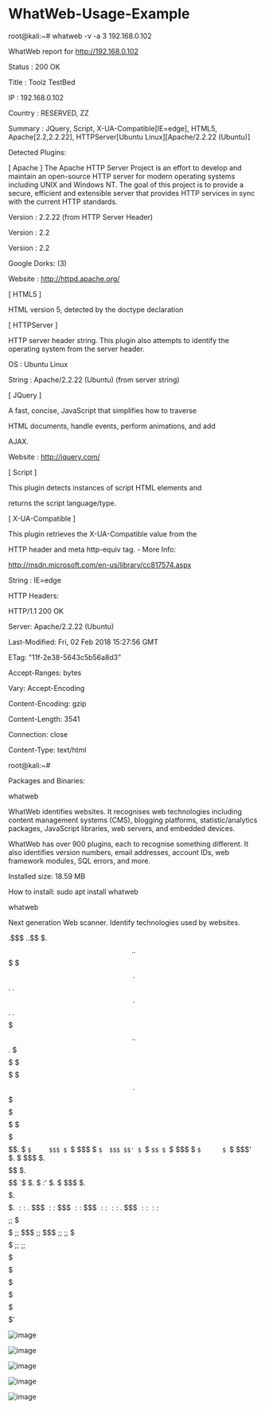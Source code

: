 # WhatWeb-Usage-Example


root@kali:~# whatweb -v -a 3 192.168.0.102

WhatWeb report for http://192.168.0.102

Status    : 200 OK

Title     : Toolz TestBed

IP        : 192.168.0.102

Country   : RESERVED, ZZ


Summary   : JQuery, Script, X-UA-Compatible[IE=edge], HTML5, Apache[2.2,2.2.22], HTTPServer[Ubuntu Linux][Apache/2.2.22 (Ubuntu)]


Detected Plugins:

[ Apache ]
  The Apache HTTP Server Project is an effort to develop and
  maintain an open-source HTTP server for modern operating
  systems including UNIX and Windows NT. The goal of this
  project is to provide a secure, efficient and extensible
  server that provides HTTP services in sync with the current
  HTTP standards.


Version      : 2.2.22 (from HTTP Server Header)

Version      : 2.2

Version      : 2.2

Google Dorks: (3)

Website     : http://httpd.apache.org/


[ HTML5 ]

HTML version 5, detected by the doctype declaration



[ HTTPServer ]

HTTP server header string. This plugin also attempts to
  identify the operating system from the server header.


OS           : Ubuntu Linux

String       : Apache/2.2.22 (Ubuntu) (from server string)


[ JQuery ]

A fast, concise, JavaScript that simplifies how to traverse

HTML documents, handle events, perform animations, and add

AJAX.


Website     : http://jquery.com/


[ Script ]

This plugin detects instances of script HTML elements and

returns the script language/type.



[ X-UA-Compatible ]

This plugin retrieves the X-UA-Compatible value from the

HTTP header and meta http-equiv tag. - More Info:

http://msdn.microsoft.com/en-us/library/cc817574.aspx


String       : IE=edge


HTTP Headers:

HTTP/1.1 200 OK

Server: Apache/2.2.22 (Ubuntu)

Last-Modified: Fri, 02 Feb 2018 15:27:56 GMT

ETag: "11f-2e38-5643c5b56a8d3"

Accept-Ranges: bytes

Vary: Accept-Encoding

Content-Encoding: gzip

Content-Length: 3541

Connection: close

Content-Type: text/html


root@kali:~#


Packages and Binaries:

whatweb

WhatWeb identifies websites. It recognises web technologies including content management systems (CMS), blogging platforms, statistic/analytics packages, JavaScript 
libraries, web servers, and embedded devices.


WhatWeb has over 900 plugins, each to recognise something different. It also identifies version numbers, email addresses, account IDs, web framework modules, SQL 
errors, and more.


Installed size: 18.59 MB

How to install: sudo apt install whatweb

whatweb

Next generation Web scanner. Identify technologies used by websites.

.$$$     $.                                   .$$$     $.
$$$$     $$. .$$$  $$$ .$$$$$$.  .$$$$$$$$$$. $$$$     $$. .$$$$$$$. .$$$$$$.
$ $$     $$$ $ $$  $$$ $ $$$$$$. $$$$$ $$$$$$ $ $$     $$$ $ $$   $$ $ $$$$$$.
$ `$     $$$ $ `$  $$$ $ `$  $$$ $$' $ `$ `$$ $ `$     $$$ $ `$      $ `$  $$$'
$. $     $$$ $. $$$$$$ $. $$$$$$ `$  $. $  :' $. $     $$$ $. $$$$   $. $$$$$.
$::$  .  $$$ $::$  $$$ $::$  $$$     $::$     $::$  .  $$$ $::$      $::$  $$$$
$;;$ $$$ $$$ $;;$  $$$ $;;$  $$$     $;;$     $;;$ $$$ $$$ $;;$      $;;$  $$$$
$$$$$$ $$$$$ $$$$  $$$ $$$$  $$$     $$$$     $$$$$$ $$$$$ $$$$$$$$$ $$$$$$$$$'

![image](https://user-images.githubusercontent.com/90482037/184071607-c11e09cc-2725-46a2-87ff-8db33b9b530e.png)

![image](https://user-images.githubusercontent.com/90482037/184071643-4f995f4f-3b09-4fba-a604-33e9cfe9b07b.png)

![image](https://user-images.githubusercontent.com/90482037/184071696-e40d1733-d70f-4f5c-8dd1-98533080c532.png)

![image](https://user-images.githubusercontent.com/90482037/184071728-eff48e72-9e1d-4b40-988d-0d3114f3712c.png)

![image](https://user-images.githubusercontent.com/90482037/184071768-3714898a-9cf9-4170-b42e-55c164102617.png)
